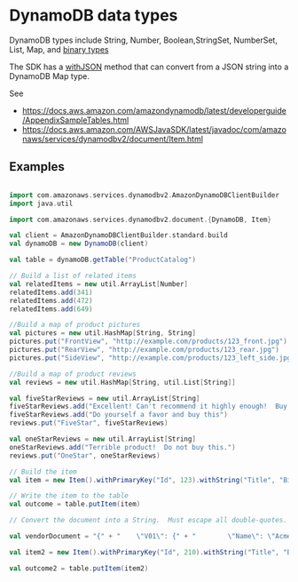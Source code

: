 # DynamoDB data types

DynamoDB types include String, Number, Boolean,StringSet, NumberSet, List, Map, and [binary types](https://docs.aws.amazon.com/amazondynamodb/latest/developerguide/JavaDocumentAPIBinaryTypeExample.html)

The SDK has a [withJSON](https://docs.aws.amazon.com/AWSJavaSDK/latest/javadoc/com/amazonaws/services/dynamodbv2/document/Item.html#withJSON-java.lang.String-java.lang.String-) method that can convert from a JSON string into a DynamoDB Map type.

See

- https://docs.aws.amazon.com/amazondynamodb/latest/developerguide/AppendixSampleTables.html
- https://docs.aws.amazon.com/AWSJavaSDK/latest/javadoc/com/amazonaws/services/dynamodbv2/document/Item.html

## Examples

```scala

import com.amazonaws.services.dynamodbv2.AmazonDynamoDBClientBuilder
import java.util

import com.amazonaws.services.dynamodbv2.document.{DynamoDB, Item}

val client = AmazonDynamoDBClientBuilder.standard.build
val dynamoDB = new DynamoDB(client)

val table = dynamoDB.getTable("ProductCatalog")

// Build a list of related items
val relatedItems = new util.ArrayList[Number]
relatedItems.add(341)
relatedItems.add(472)
relatedItems.add(649)

//Build a map of product pictures
val pictures = new util.HashMap[String, String]
pictures.put("FrontView", "http://example.com/products/123_front.jpg")
pictures.put("RearView", "http://example.com/products/123_rear.jpg")
pictures.put("SideView", "http://example.com/products/123_left_side.jpg")

//Build a map of product reviews
val reviews = new util.HashMap[String, util.List[String]]

val fiveStarReviews = new util.ArrayList[String]
fiveStarReviews.add("Excellent! Can't recommend it highly enough!  Buy it!")
fiveStarReviews.add("Do yourself a favor and buy this")
reviews.put("FiveStar", fiveStarReviews)

val oneStarReviews = new util.ArrayList[String]
oneStarReviews.add("Terrible product!  Do not buy this.")
reviews.put("OneStar", oneStarReviews)

// Build the item
val item = new Item().withPrimaryKey("Id", 123).withString("Title", "Bicycle 123").withString("Description", "123 description").withString("BicycleType", "Hybrid").withString("Brand", "Brand-Company C").withNumber("Price", 500).withStringSet("Color", new util.HashSet[String](util.Arrays.asList("Red", "Black"))).withString("ProductCategory", "Bicycle").withBoolean("InStock", true).withNull("QuantityOnHand").withList("RelatedItems", relatedItems).withMap("Pictures", pictures).withMap("Reviews", reviews)

// Write the item to the table
val outcome = table.putItem(item)

// Convert the document into a String.  Must escape all double-quotes.

val vendorDocument = "{" + "    \"V01\": {" + "        \"Name\": \"Acme Books\"," + "        \"Offices\": [ \"Seattle\" ]" + "    }," + "    \"V02\": {" + "        \"Name\": \"New Publishers, Inc.\"," + "        \"Offices\": [ \"London\", \"New York\"" + "]" + "}," + "    \"V03\": {" + "        \"Name\": \"Better Buy Books\"," + "\"Offices\": [ \"Tokyo\", \"Los Angeles\", \"Sydney\"" + "            ]" + "        }" + "    }"

val item2 = new Item().withPrimaryKey("Id", 210).withString("Title", "Book 210 Title").withString("ISBN", "210-2102102102").withNumber("Price", 30).withJSON("VendorInfo", vendorDocument)

val outcome2 = table.putItem(item2)
```
